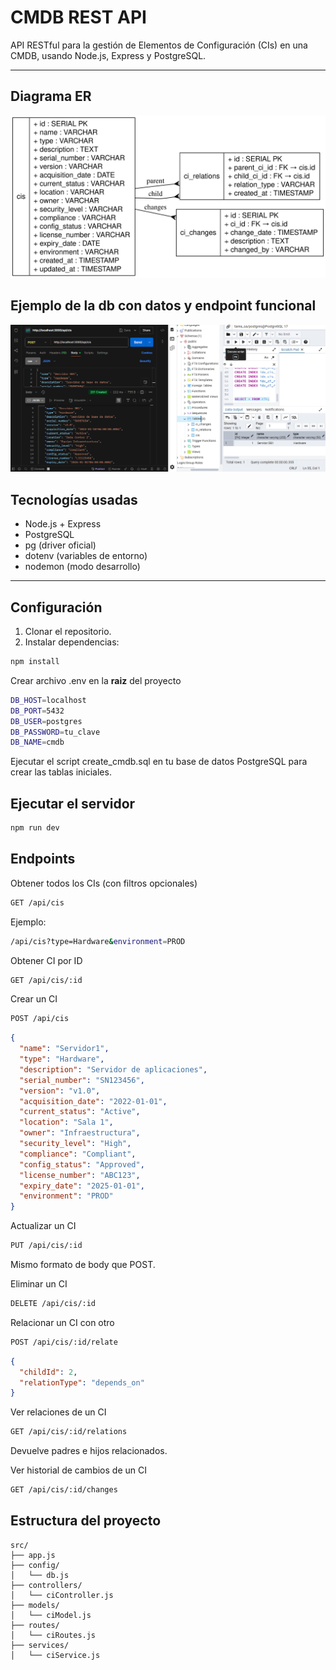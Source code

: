 # CMDB REST API

API RESTful para la gestión de Elementos de Configuración (CIs) en una CMDB, usando Node.js, Express y PostgreSQL.

---
## Diagrama ER
![Diagrama ER](/img/ER.svg)

## Ejemplo de la db con datos y endpoint funcional

![DB](/img/Img1.png)

## Tecnologías usadas

- Node.js + Express
- PostgreSQL
- pg (driver oficial)
- dotenv (variables de entorno)
- nodemon (modo desarrollo)

---

## Configuración

1. Clonar el repositorio.
2. Instalar dependencias:

```bash
npm install
```

Crear archivo .env en la **raiz** del proyecto

```bash
DB_HOST=localhost
DB_PORT=5432
DB_USER=postgres
DB_PASSWORD=tu_clave
DB_NAME=cmdb
```

Ejecutar el script create_cmdb.sql en tu base de datos PostgreSQL para crear las tablas iniciales.

## Ejecutar el servidor

```bash
npm run dev
```

## Endpoints
Obtener todos los CIs (con filtros opcionales)

```bash
GET /api/cis
```
Ejemplo:

```bash
/api/cis?type=Hardware&environment=PROD
```
Obtener CI por ID

```bash
GET /api/cis/:id
```

Crear un CI
```bash
POST /api/cis
```
```json
{
  "name": "Servidor1",
  "type": "Hardware",
  "description": "Servidor de aplicaciones",
  "serial_number": "SN123456",
  "version": "v1.0",
  "acquisition_date": "2022-01-01",
  "current_status": "Active",
  "location": "Sala 1",
  "owner": "Infraestructura",
  "security_level": "High",
  "compliance": "Compliant",
  "config_status": "Approved",
  "license_number": "ABC123",
  "expiry_date": "2025-01-01",
  "environment": "PROD"
}
```

Actualizar un CI
```bash
PUT /api/cis/:id
```
Mismo formato de body que POST.

Eliminar un CI
```bash
DELETE /api/cis/:id
```

Relacionar un CI con otro
```bash
POST /api/cis/:id/relate
```
```json
{
  "childId": 2,
  "relationType": "depends_on"
}

```

Ver relaciones de un CI
```bash
GET /api/cis/:id/relations

```
Devuelve padres e hijos relacionados.

Ver historial de cambios de un CI
```bash
GET /api/cis/:id/changes
```

## **Estructura del proyecto**
```arduino
src/
├── app.js
├── config/
│   └── db.js
├── controllers/
│   └── ciController.js
├── models/
│   └── ciModel.js
├── routes/
│   └── ciRoutes.js
├── services/
│   └── ciService.js
```